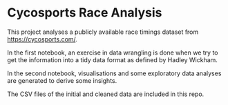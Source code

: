 # Cycosports Race Analysis

This project analyses a publicly available race timings dataset from https://cycosports.com/. 

In the first notebook, an exercise in data wrangling is done when we try to get the information into a tidy data format as defined by Hadley Wickham. 

In the second notebook, visualisations and some exploratory data analyses are generated to derive some insights. 

The CSV files of the initial and cleaned data are included in this repo.
